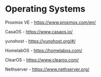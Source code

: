 # Operating Systems

Proxmox VE - https://www.proxmox.com/en/

CasaOS - https://www.casaos.io/

yunohost - https://yunohost.org/#/

HomelabOS - https://homelabos.com/

ClearOS - https://www.clearos.com/

Nethserver - https://www.nethserver.org/
